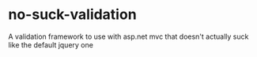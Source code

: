 no-suck-validation
==================

A validation framework to use with asp.net mvc that doesn't actually suck like the default jquery one
